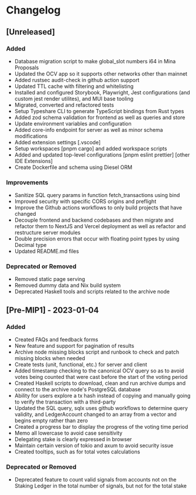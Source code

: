 # Changelog

## [Unreleased]

### Added
- Database migration script to make global_slot numbers i64 in Mina Proposals
- Updated the OCV app so it supports other networks other than mainnet
- Added rustsec audit-check in github action support
- Updated TTL cache with filtering and whitelisting
- Installed and configured Storybook, Playwright, Jest configurations (and custom jest render utilites), and MUI base tooling
- Migrated, converted and refactored tests
- Setup Typeshare CLI to generate TypeScript bindings from Rust types
- Added zod schema validation for frontend as well as queries and store
- Update environment variables and configuration
- Added core-info endpoint for server as well as minor schema modifications
- Added extension settings [.vscode]
- Setup workspaces [pnpm cargo] and added workspace scripts
- Added and updated top-level configurations [pnpm eslint prettier] [other IDE Extensions]
- Create Dockerfile and schema using Diesel ORM

### Improvements
- Sanitize SQL query params in function fetch_transactions using bind
- Improved security with specific CORS origins and preflight
- Improve the Github actions workflows to only build projects that have changed
- Decouple frontend and backend codebases and then migrate and refactor them to NextJS and Vercel deployment as well as refactor and restructure server modules
- Double precision errors that occur with floating point types by using Decimal type
- Updated README.md files

### Deprecated or Removed
- Removed static page serving
- Removed dummy data and Nix build system
- Deprecated Haskell tools and scripts related to the archive node

## [Pre-MIP1] - 2023-01-04

### Added
- Created FAQs and feedback forms
- New feature and support for pagination of results
- Archive node missing blocks script and runbook to check and patch missing blocks when needed
- Create tests (unit, functional, etc.) for server and client
- Added timestamp checking to the canonical OCV query so as to avoid votes being counted that were cast before the start of the voting period
- Created Haskell scripts to download, clean and run archive dumps and connect to the archive node's PostgreSQL database
- Ability for users explore a tx hash instead of copying and manually going to verify the transaction with a third-party
- Updated the SQL query, sqlx uses github workflows to determine query validity, and LedgerAccount changed to an array from a vector and begins empty rather than zero
- Created a progress bar to display the progress of the voting time period
- Memo all lowercase to avoid case sensitivity
- Delegating stake is clearly expressed in browser
- Maintain certain version of tokio and axum to avoid security issue
- Created tooltips, such as for total votes calculations

### Deprecated or Removed
- Deprecated feature to count valid signals from accounts not on the Staking Ledger in the total number of signals, but not for the total stake
